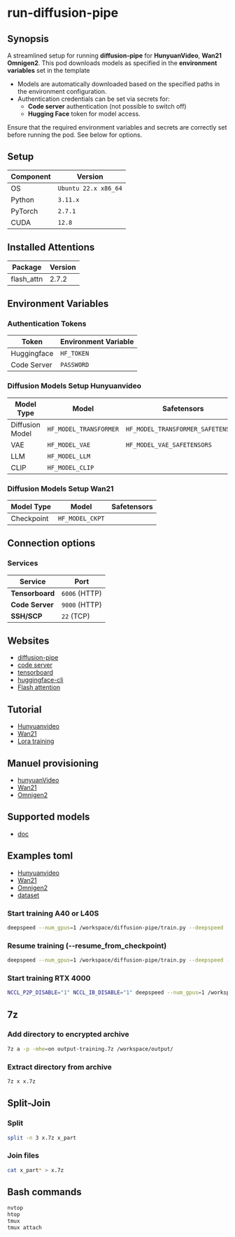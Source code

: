 # run-diffusion-pipe

## Synopsis

A streamlined setup for running **diffusion-pipe** for **HunyuanVideo**, **Wan21** **Omnigen2**. 
This pod downloads models as specified in the **environment variables** set in the template

- Models are automatically downloaded based on the specified paths in the environment configuration.  
- Authentication credentials can be set via secrets for:  
  - **Code server** authentication (not possible to switch off) 
  - **Hugging Face** token for model access.  

Ensure that the required environment variables and secrets are correctly set before running the pod.
See below for options.

## Setup

| Component | Version              |
|-----------|----------------------|
| OS        | `Ubuntu 22.x x86_64` |
| Python    | `3.11.x`             |
| PyTorch   | `2.7.1`              |
| CUDA      | `12.8`               |

## Installed Attentions

| Package        | Version  |
|-----------------|----------|
| flash_attn     | 2.7.2    |

## Environment Variables  

### **Authentication Tokens**  

| Token        | Environment Variable |
|--------------|----------------------|
| Huggingface  | `HF_TOKEN`           |
| Code Server  | `PASSWORD`           |

### **Diffusion Models Setup Hunyuanvideo**  

| Model Type        | Model                   | Safetensors                        |
|-------------------|-------------------------|------------------------------------| 
| Diffusion Model   | `HF_MODEL_TRANSFORMER`  | `HF_MODEL_TRANSFORMER_SAFETENSORS` |
| VAE               | `HF_MODEL_VAE`          | `HF_MODEL_VAE_SAFETENSORS`         |
| LLM               | `HF_MODEL_LLM`          |                                    |
| CLIP              | `HF_MODEL_CLIP`         |                                    |

### **Diffusion Models Setup Wan21**  

| Model Type        | Model                   | Safetensors                        |
|-------------------|-------------------------|------------------------------------| 
| Checkpoint        | `HF_MODEL_CKPT`         |                                    |

## Connection options 

### Services

| Service         | Port          |
|-----------------|---------------| 
| **Tensorboard** | `6006` (HTTP) |
| **Code Server** | `9000` (HTTP) |
| **SSH/SCP**     | `22`   (TCP)  |

## Websites

- [diffusion-pipe](https://github.com/tdrussell/diffusion-pipe)
- [code server](https://github.com/coder/code-server)
- [tensorboard](https://www.tensorflow.org/tensorboard)
- [huggingface-cli](https://huggingface.co/docs/huggingface_hub/v0.27.0/guides/cli)
- [Flash attention](https://github.com/Dao-AILab/flash-attention)

## Tutorial

- [Hunyuanvideo](https://civitai.com/articles/9798/training-a-lora-for-hunyuan-video-on-windows)
- [Wan21](https://www.stablediffusiontutorials.com/2025/03/wan-lora-train.html)
- [Lora training](https://civitai.com/articles/3105/essential-to-advanced-guide-to-training-a-lora)

## Manuel provisioning

- [hunyuanVideo](provisioning/hunyuanvideo.md)
- [Wan21](provisioning/wan21.md)
- [Omnigen2](provisioning/omnigen2.md)

## Supported models

- [doc](https://github.com/tdrussell/diffusion-pipe/blob/main/docs/supported_models.md)

## Examples toml

- [Hunyuanvideo](examples/hunyuanvideo_config.toml)
- [Wan21](examples/wan21_config.toml)
- [Omnigen2](examples/omnigen2_config.toml)
- [dataset](examples/dataset.toml)

### Start training A40 or L40S

```bash
deepspeed --num_gpus=1 /workspace/diffusion-pipe/train.py --deepspeed --config /workspace/x/config.toml
```

### Resume training (--resume_from_checkpoint)

```bash
deepspeed --num_gpus=1 /workspace/diffusion-pipe/train.py --deepspeed --resume_from_checkpoint --config /workspace/x/config.toml
```

### Start training RTX 4000

```bash
NCCL_P2P_DISABLE="1" NCCL_IB_DISABLE="1" deepspeed --num_gpus=1 /workspace/diffusion-pipe/train.py --deepspeed --config /workspace/x/config.toml
```

## 7z

### Add directory to encrypted archive

```bash
7z a -p -mhe=on output-training.7z /workspace/output/
```

### Extract directory from archive

```bash
7z x x.7z
```

## Split-Join

### Split

```bash
split -n 3 x.7z x_part
```

### Join files

```bash
cat x_part* > x.7z
```

## Bash commands

```bash
nvtop
htop
tmux
tmux attach
```
